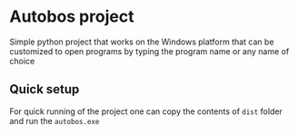 # Autobos project

Simple python project that works on the Windows platform that can be customized to open programs by typing
the program name or any name of choice

## Quick setup

For quick running of the project one can copy the contents of `dist` folder and run the `autobos.exe` 